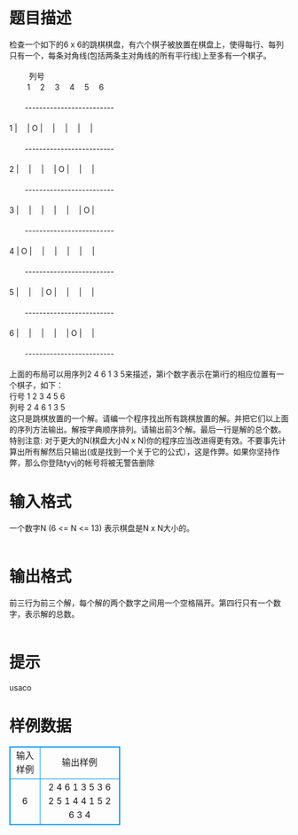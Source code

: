 # 

 
 # 题目描述 
检查一个如下的6&nbsp;x&nbsp;6的跳棋棋盘，有六个棋子被放置在棋盘上，使得每行、每列只有一个，每条对角线(包括两条主对角线的所有平行线)上至多有一个棋子。&nbsp;<BR><BR>&nbsp;&nbsp;&nbsp;&nbsp;&nbsp;&nbsp;&nbsp;&nbsp;&nbsp;列号<BR>　　&nbsp;1　&nbsp;2　&nbsp;3　&nbsp;4　&nbsp;5　&nbsp;6&nbsp;<BR><BR>　　-------------------------&nbsp;<BR><BR>1&nbsp;|　&nbsp;|&nbsp;O&nbsp;|　&nbsp;|　&nbsp;|　&nbsp;|　&nbsp;|&nbsp;<BR><BR>　　-------------------------&nbsp;<BR><BR>2&nbsp;|　&nbsp;|　&nbsp;|　&nbsp;|&nbsp;O&nbsp;|　&nbsp;|　&nbsp;|&nbsp;<BR><BR>　　-------------------------&nbsp;<BR><BR>3&nbsp;|　&nbsp;|　&nbsp;|　&nbsp;|　&nbsp;|　&nbsp;|&nbsp;O&nbsp;|&nbsp;<BR><BR>　　-------------------------&nbsp;<BR><BR>4&nbsp;|&nbsp;O&nbsp;|　&nbsp;|　&nbsp;|　&nbsp;|　&nbsp;|　&nbsp;|&nbsp;<BR><BR>　　-------------------------&nbsp;<BR><BR>5&nbsp;|　&nbsp;|　&nbsp;|&nbsp;O&nbsp;|　&nbsp;|　&nbsp;|　&nbsp;|&nbsp;<BR><BR>　　-------------------------&nbsp;<BR><BR>6&nbsp;|　&nbsp;|　&nbsp;|　&nbsp;|　&nbsp;|&nbsp;O&nbsp;|　&nbsp;|&nbsp;<BR><BR>　　-------------------------&nbsp;<BR><BR>上面的布局可以用序列2&nbsp;4&nbsp;6&nbsp;1&nbsp;3&nbsp;5来描述，第i个数字表示在第i行的相应位置有一个棋子，如下：&nbsp;<BR>行号&nbsp;1&nbsp;2&nbsp;3&nbsp;4&nbsp;5&nbsp;6&nbsp;<BR>列号&nbsp;2&nbsp;4&nbsp;6&nbsp;1&nbsp;3&nbsp;5&nbsp;<BR>这只是跳棋放置的一个解。请编一个程序找出所有跳棋放置的解。并把它们以上面的序列方法输出。解按字典顺序排列。请输出前3个解。最后一行是解的总个数。&nbsp;<BR>特别注意:&nbsp;对于更大的N(棋盘大小N&nbsp;x&nbsp;N)你的程序应当改进得更有效。不要事先计算出所有解然后只输出(或是找到一个关于它的公式），这是作弊。如果你坚持作弊，那么你登陆tyvj的帐号将被无警告删除&nbsp;<BR> 

 
 # 输入格式 
一个数字N&nbsp;(6&nbsp;&lt;=&nbsp;N&nbsp;&lt;=&nbsp;13)&nbsp;表示棋盘是N&nbsp;x&nbsp;N大小的。&nbsp;<BR><BR> 

 
 # 输出格式 
前三行为前三个解，每个解的两个数字之间用一个空格隔开。第四行只有一个数字，表示解的总数。&nbsp;<BR><BR> 

 
 # 提示 
usaco 
# 样例数据
<style>
        table,table tr th, table tr td { border:1px solid #0094ff; }
        table { width: 200px; min-height: 25px; line-height: 25px; text-align: center; border-collapse: collapse;}   
    </style>
<table>
	<tr>
		<td>输入样例</td>
		<td>输出样例</td>
	</tr>
<tr><td>6</td><td>2 4 6 1 3 5 
3 6 2 5 1 4 
4 1 5 2 6 3 
4
</td></tr></table>
